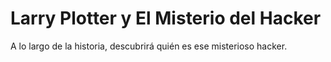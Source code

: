 # Larry Plotter y El Misterio del Hacker

A  lo largo de la historia, descubrirá quién es ese misterioso hacker.
